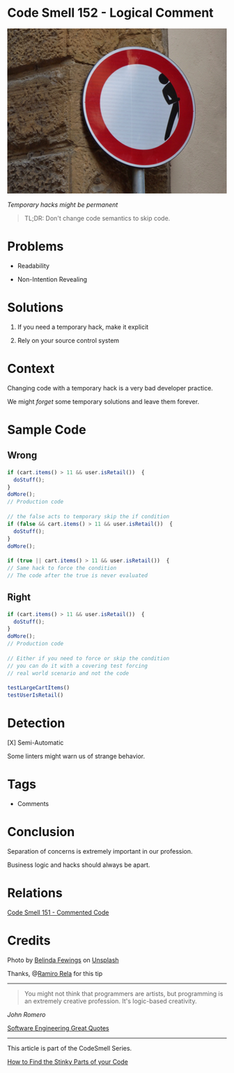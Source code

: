 # Code Smell 152 - Logical Comment

![Code Smell 152 - Logical Comment](Code%20Smell%20152%20-%20Logical%20Comment.jpg)

*Temporary hacks might be permanent*

> TL;DR: Don't change code semantics to skip code.

# Problems

- Readability 

- Non-Intention Revealing

# Solutions

1. If you need a temporary hack, make it explicit

2. Rely on your source control system

# Context

Changing code with a temporary hack is a very bad developer practice.

We might *forget* some temporary solutions and leave them forever.

# Sample Code

## Wrong

[Gist Url]: # (https://gist.github.com/mcsee/a07a71db83f2c65adefffd736e77ee91)
```javascript
if (cart.items() > 11 && user.isRetail())  { 
  doStuff();
}
doMore();
// Production code

// the false acts to temporary skip the if condition
if (false && cart.items() > 11 && user.isRetail())  { 
  doStuff();
}
doMore();

if (true || cart.items() > 11 && user.isRetail())  {
// Same hack to force the condition
// The code after the true is never evaluated
```

## Right

[Gist Url]: # (https://gist.github.com/mcsee/174010435acb2c12f45124f2a085fa51)
```javascript
if (cart.items() > 11 && user.isRetail())  { 
  doStuff();
}
doMore();
// Production code

// Either if you need to force or skip the condition
// you can do it with a covering test forcing
// real world scenario and not the code

testLargeCartItems() 
testUserIsRetail()
```

# Detection

[X] Semi-Automatic 

Some linters might warn us of strange behavior.

# Tags

- Comments

# Conclusion

Separation of concerns is extremely important in our profession.

Business logic and hacks should always be apart.

# Relations

[Code Smell 151 - Commented Code](https://github.com/mcsee/Software-Design-Articles/tree/main/Articles/Code%20Smells/Code%20Smell%20151%20-%20Commented%20Code/readme.md)

# Credits

Photo by [Belinda Fewings](https://unsplash.com/@bel2000a) on [Unsplash](https://unsplash.com/s/photos/road-closed)  

Thanks, @[Ramiro Rela](@racter) for this tip

* * *

> You might not think that programmers are artists, but programming is an extremely creative profession. It's logic-based creativity.

_John Romero_
 
[Software Engineering Great Quotes](https://github.com/mcsee/Software-Design-Articles/tree/main/Articles/Quotes/Software%20Engineering%20Great%20Quotes/readme.md)

* * *

This article is part of the CodeSmell Series.

[How to Find the Stinky Parts of your Code](https://github.com/mcsee/Software-Design-Articles/tree/main/Articles/Code%20Smells/How%20to%20Find%20the%20Stinky%20parts%20of%20your%20Code/readme.md)
